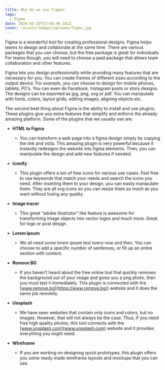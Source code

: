 ```yaml
---
title: Why do we use Figma?
tags:
  - Figma
date: 2020-04-25T23:48:46.181Z
cover: /assets/images/uploads/figma.jpg
---
```

Figma is a wonderful tool for creating professional designs. Figma helps teams to design and collaborate at the same time. There are various packages that you can choose, but the free package is great for individuals. For teams though, you will need to choose a paid package that allows team collaboration and other features.

Figma lets you design professionally while providing many features that are necessary for you. You can create frames of different sizes according to the output device. For example, you can choose to design for mobile phones, tablets, PC’s. You can even do Facebook, Instagram posts or story designs. The designs can be exported as jpg, png, svg or pdf. You can manipulate with fonts, colors, layout grids, editing images, aligning objects etc.

The second best thing about Figma is the ability to install and use plugins. These plugins give you extra features that simplify and enforce the already amazing platform. Some of the plugins that we usually use are:

* **HTML to Figma**

  * You can transform a web page into a figma design simply by copying the link and voila. This amazing plugin is very powerful because it instantly redesigns the website into figma elements. Then, you can manipulate the design and add new features if needed.
* **Iconify**

  * This plugin offers a ton of free icons for various use cases. Feel free to use keywords that match your needs and search the icons you need. After inserting them to your design, you can easily manipulate them. They are all svg icons so you can resize them as much as you want without losing any quality.
* **Image tracer**

  * This great “adobe illustrator” like feature is awesome for transforming image objects into vector logos and much more. Great for logo or post design.
* **Lorem Ipsum**

  * We all need some lorem ipsum text every now and then. You can choose to add a specific number of sentences, or fill up an entire section with content.
* **Remove BG**

  * If you haven’t heard about the free online tool that quickly removes the background out of your image and gives you a png photo, then you must test it immediately. This plugin is connected with the [www.remove.bg](https://www.remove.bg/) website and it does the same job remotely.
* **Unsplash**

  * We have seen websites that contain only icons and colors, but no images. However, that will not always be the case. Thus, if you need free high quality photos, this tool connects with the [www.unsplash.com](www.unsplash.com) website and it provides everything you might need.
* **Wireframe**

  * If you are working on designing quick prototypes, this plugin offers you some ready made wireframe layouts and mockups that you can use.